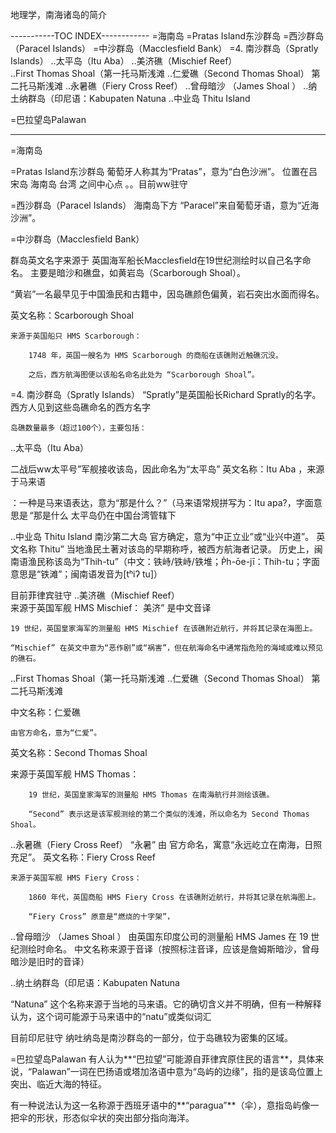 地理学，南海诸岛的简介

-----------TOC INDEX------------
=海南岛
=Pratas Island东沙群岛
=西沙群岛（Paracel Islands）
=中沙群岛（Macclesfield Bank）
=4. 南沙群岛（Spratly Islands）
..太平岛（Itu Aba）
..美济礁（Mischief Reef）   
..First Thomas Shoal（第一托马斯浅滩
..仁爱礁（Second Thomas Shoal）  第二托马斯浅滩
..永暑礁（Fiery Cross Reef）
..曾母暗沙 （James Shoal ）
..纳土纳群岛（印尼语：Kabupaten Natuna
..中业岛  Thitu Island

=巴拉望岛Palawan


------------------------------------------

=海南岛

=Pratas Island东沙群岛
葡萄牙人称其为“Pratas”，意为“白色沙洲”。
位置在吕宋岛 海南岛 台湾  之间中心点 。。目前ww驻守

=西沙群岛（Paracel Islands）
海南岛下方
“Paracel”来自葡萄牙语，意为“近海沙洲”。


=中沙群岛（Macclesfield Bank）

群岛英文名字来源于   英国海军船长Macclesfield在19世纪测绘时以自己名字命名。
    主要是暗沙和礁盘，如黄岩岛（Scarborough Shoal）。

“黄岩”一名最早见于中国渔民和古籍中，因岛礁颜色偏黄，岩石突出水面而得名。
          
英文名称：Scarborough Shoal

    来源于英国船只 HMS Scarborough：

        1748 年，英国一艘名为 HMS Scarborough 的商船在该礁附近触礁沉没。

        之后，西方航海图便以该船名命名此处为 “Scarborough Shoal”。

         
=4. 南沙群岛（Spratly Islands）
“Spratly”是英国船长Richard Spratly的名字。西方人见到这些岛礁命名的西方名字

    岛礁数量最多（超过100个），主要包括：

..太平岛（Itu Aba）

二战后ww太平号”军舰接收该岛，因此命名为“太平岛”
英文名称：Itu Aba ，来源于马来语 
 
：一种是马来语表达，意为“那是什么？”（马来语常规拼写为：Itu apa?，字面意思是 “那是什么
 太平岛仍在中国台湾管辖下

..中业岛  Thitu Island   南沙第二大岛
官方确定，意为“中正立业”或“业兴中道”。
英文名称 Thitu” 当地渔民土著对该岛的早期称呼，被西方航海者记录。
历史上，闽南语渔民称该岛为“Thih-tu”（中文：铁峙/铁峙/铁堆；P̍h-ōe-jī：Thih-tu；字面意思是“铁滩”；闽南语发音为[tʰiʔ tu]）


目前菲律宾驻守
..美济礁（Mischief Reef）   
来源于英国军舰 HMS Mischief：
美济” 是中文音译 


    19 世纪，英国皇家海军的测量船 HMS Mischief 在该礁附近航行，并将其记录在海图上。

    “Mischief” 在英文中意为“恶作剧”或“祸害”，但在航海命名中通常指危险的海域或难以预见的礁石。
..First Thomas Shoal（第一托马斯浅滩
..仁爱礁（Second Thomas Shoal）  第二托马斯浅滩

中文名称：仁爱礁

    由官方命名，意为“仁爱”。

   

 英文名称：Second Thomas Shoal

   来源于英国军舰 HMS Thomas：

        19 世纪，英国皇家海军的测量船 HMS Thomas 在南海航行并测绘该礁。

        “Second” 表示这是该军舰测绘的第二个类似的浅滩，所以命名为 Second Thomas Shoal。

..永暑礁（Fiery Cross Reef）
“永暑” 由 官方命名，寓意“永远屹立在南海，日照充足”。
英文名称：Fiery Cross Reef

    来源于英国军舰 HMS Fiery Cross：

        1860 年代，英国商船 HMS Fiery Cross 在该礁附近航行，并将其记录在航海图上。

        “Fiery Cross” 原意是“燃烧的十字架”，


..曾母暗沙 （James Shoal ）
由英国东印度公司的测量船 HMS James 在 19 世纪测绘时命名。
中文名称来源于音译（按照标注音译，应该是詹姆斯暗沙，曾母暗沙是旧时的音译）


..纳土纳群岛（印尼语：Kabupaten Natuna

“Natuna” 这个名称来源于当地的马来语。它的确切含义并不明确，但有一种解释认为，这个词可能源于马来语中的“natu”或类似词汇    

目前印尼驻守 
纳吐纳岛是南沙群岛的一部分，位于岛礁较为密集的区域。







=巴拉望岛Palawan
有人认为**“巴拉望”可能源自菲律宾原住民的语言**，具体来说，“Palawan”一词在巴扬语或塔加洛语中意为“岛屿的边缘”，指的是该岛位置上突出、临近大海的特征。

有一种说法认为这一名称源于西班牙语中的**“paragua”**（伞），意指岛屿像一把伞的形状，形态似伞状的突出部分指向海洋。



